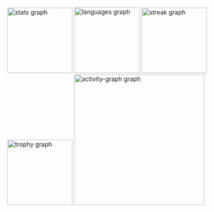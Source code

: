 <div align="left">
  <img src="https://github-readme-stats.vercel.app/api?username=jadenyoky&hide_title=false&hide_rank=true&show_icons=true&include_all_commits=true&count_private=true&disable_animations=false&theme=default&locale=en&hide_border=true&order=1" height="150" alt="stats graph"  />
  <img src="https://github-readme-stats.vercel.app/api/top-langs?username=jadenyoky&locale=en&hide_title=false&layout=compact&card_width=320&langs_count=7&theme=dracula&hide_border=true&order=2" height="151" alt="languages graph"  />
  <img src="https://streak-stats.demolab.com?user=jadenyoky&locale=en&mode=daily&theme=dracula&hide_border=true&border_radius=5&order=3" height="150" alt="streak graph"  />
  <img src="https://github-profile-trophy.vercel.app?username=jadenyoky&theme=dracula&column=-1&row=1&margin-w=8&margin-h=8&no-bg=false&no-frame=true&order=4" height="150" alt="trophy graph"  />
  <img src="https://github-readme-activity-graph.vercel.app/graph?username=jadenyoky&radius=16&theme=react&area=true&order=5&hide_border=true" height="300" alt="activity-graph graph"  />
</div>

###

